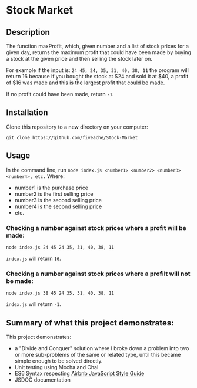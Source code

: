 # Stock Market

## Description

The function maxProfit, which, given number and a list of stock prices for a given day, returns the maximum profit that could have been made by buying a stock at the given price and then selling the stock later on.

For example if the input is: `24 45, 24, 35, 31, 40, 38, 11` the program will return 16 because if you bought the stock at $24 and sold it at $40, a profit of $16 was made and this is the largest profit that could be made.

If no profit could have been made, return `-1`.

## Installation

Clone this repository to a new directory on your computer:
```
git clone https://github.com/fiveache/Stock-Market
```

## Usage
In the command line, run `node index.js <number1> <number2> <number3> <number4>, etc.`
Where:
  * number1 is the purchase price
  * number2 is the first selling price
  * number3 is the second selling price
  * number4 is the second selling price
  * etc.

### Checking a number against stock prices where a profit will be made:
```
node index.js 24 45 24 35, 31, 40, 38, 11
```
`index.js` will return `16`.

### Checking a number against stock prices where a profilt will not be made:

```
node index.js 38 45 24 35, 31, 40, 38, 11
```
`index.js` will return `-1`.

## Summary of what this project demonstrates:
This project demonstrates:
  * a "Divide and Conquer" solution where I broke down a problem into two or more sub-problems of the same or related type, until this became simple enough to be solved directly.
  * Unit testing using Mocha and Chai
  * ES6 Syntax respecting [Airbnb JavaScript Style Guide](https://github.com/airbnb/javascript)
  * JSDOC documentation
